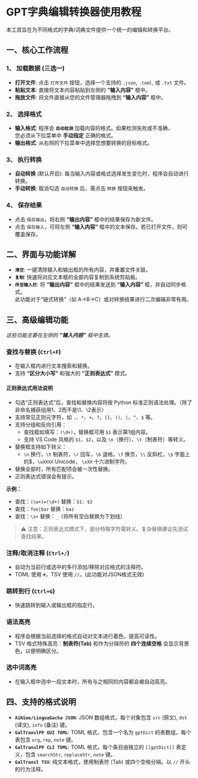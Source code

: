 # GPT字典编辑转换器使用教程

本工具旨在为不同格式的字典/词典文件提供一个统一的编辑和转换平台。

## 一、核心工作流程

### 1、 **加载数据** (三选一)

- **打开文件**: 点击 `打开文件` 按钮，选择一个支持的 `.json`, `.toml`, 或 `.txt` 文件。
- **粘贴文本**: 直接将文本内容粘贴到左侧的 **“输入内容”** 框中。
- **拖放文件**: 将文件直接从您的文件管理器拖拽到 **“输入内容”** 框中。

### 2、  **选择格式**

- **输入格式**: 程序会 **`自动检测`** 加载内容的格式。如果检测失败或不准确，  
您必须从下拉菜单中 **手动指定** 正确的格式。
- **输出格式**: 从右侧的下拉菜单中选择您想要转换的目标格式。

### 3、  **执行转换**

- **自动转换** (默认开启): 每当输入内容或格式选择发生变化时，程序会自动进行转换。
- **手动转换**: 取消勾选 `自动转换` 后，需点击 `转换` 按钮来触发。

### 4、  **保存结果**

- 点击 `保存输出`，将右侧 **“输出内容”** 框中的结果保存为新文件。
- 点击 `保存输入`，可将左侧 **“输入内容”** 框中的文本保存。若已打开文件，则可覆盖保存。

## 二、界面与功能详解

- **`清空`**: 一键清除输入和输出框的所有内容，并重置文件关联。
- **`复制`**: 快速将对应文本框的全部内容复制到系统剪贴板。
- **`传至输入栏`**: 将 **“输出内容”** 框中的结果发送到 **“输入内容”** 框，并自动同步格式。  
此功能对于“链式转换”（如 A->B->C）或对转换结果进行二次编辑非常有用。

## 三、高级编辑功能

*这些功能主要在左侧的 **“输入内容”** 框中生效。*

### **查找与替换 (`Ctrl+F`)**

- 在输入框内进行文本搜索和替换。
- 支持 **“区分大小写”** 和强大的 **“正则表达式”** 模式。

#### 正则表达式用法说明

- 勾选“正则表达式”后，查找和替换内容将按 Python 标准正则语法处理。（除了非命名捕获组用$1、$2而不是\1、\2表示）
- 支持常见正则元字符，如 `.`、`*`、`+`、`?`、`[]`、`()`、`|`、`^`、`$` 等。
- 支持分组和反向引用：
  - 查找框如填写：`(\d+)`，替换框可用 `$1` 表示第1组内容。
  - 支持 VS Code 风格的 `$1`、`$2`，以及 `\n`（换行）、`\t`（制表符）等转义。
- 替换框支持如下转义：
  - `\n` 换行，`\t` 制表符，`\r` 回车，`\b` 退格，`\f` 换页，`\\` 反斜杠，`\$` 字面上的$，`\uXXXX` Unicode， `\xXX` 十六进制字符。
- 替换全部时，所有匹配项会被一次性替换。
- 正则表达式错误会有提示。

**示例：**

- 查找：`(\w+)=(\d+)`  替换：`$1: $2`
- 查找：`foo|bar`  替换：`baz`
- 查找：`\s+`  替换：`_`（将所有空白替换为下划线）

> ⚠️ 注意：正则表达式模式下，部分特殊字符需转义。复杂替换建议先测试查找结果。

### **注释/取消注释 (`Ctrl+/`)**

- 自动为当前行或选中的多行添加/移除对应格式的注释符。
- TOML 使用 `#`，TSV 使用 `//`。(此功能对JSON格式无效)

### **跳转到行 (`Ctrl+G`)**

- 快速跳转到输入或输出框的指定行。

### **语法高亮**

- 程序会根据当前选择的格式自动对文本进行着色，提高可读性。
- TSV 格式特殊高亮：**制表符(Tab)** 和作为分隔符的 **四个连续空格** 会显示背景色，以便明确区分。

### **选中词高亮**

- 在输入框中选中一段文本时，所有与之相同的内容都会被自动高亮。

## 四、支持的格式说明

- **`AiNiee/LinguaGacha JSON`**: JSON 数组格式，每个对象包含 `src` (原文), `dst` (译文), `info` (备注) 键。
- **`GalTranslPP GUI TOML`**: TOML 格式，包含一个名为 `gptDict` 的表数组，每个表包含 `org`, `rep`, `note` 键。
- **`GalTranslPP CLI TOML`**: TOML 格式，每个条目由独立的 `[[gptDict]]` 表定义，包含 `searchStr`, `replaceStr`, `note` 键。
- **`GalTransl TSV`**: 纯文本格式，使用制表符 (Tab) 或四个空格分隔。以 `//` 开头的行为注释。
